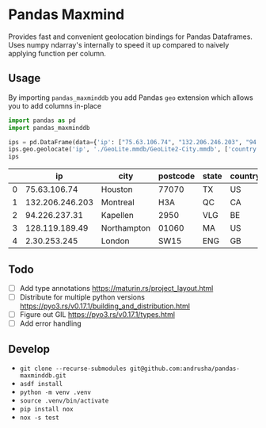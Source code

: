 # Pandas Maxmind

Provides fast and convenient geolocation bindings for Pandas Dataframes. Uses numpy ndarray's internally to speed it up compared to naively applying function per column.  

## Usage

By importing `pandas_maxminddb` you add Pandas `geo` extension which allows you to add columns in-place

```python
import pandas as pd
import pandas_maxminddb

ips = pd.DataFrame(data={'ip': ["75.63.106.74", "132.206.246.203", "94.226.237.31", "128.119.189.49", "2.30.253.245"]})
ips.geo.geolocate('ip', './GeoLite.mmdb/GeoLite2-City.mmdb', ['country', 'city', 'state', 'postcode'])
ips
```

|     |ip             |city       |postcode|state|country|
|-----|---------------|-----------|--------|-----|-------|
| 0   |75.63.106.74   |Houston    |77070   |TX   |US     |
| 1   |132.206.246.203|Montreal   |H3A     |QC   |CA     |
| 2   |94.226.237.31  |Kapellen   |2950    |VLG  |BE     |
| 3   |128.119.189.49 |Northampton|01060   |MA   |US     |
| 4   |2.30.253.245   |London     |SW15    |ENG  |GB     |

## Todo
- [ ] Add type annotations https://maturin.rs/project_layout.html
- [ ] Distribute for multiple python versions https://pyo3.rs/v0.17.1/building_and_distribution.html
- [ ] Figure out GIL https://pyo3.rs/v0.17.1/types.html
- [ ] Add error handling

## Develop

- `git clone --recurse-submodules git@github.com:andrusha/pandas-maxminddb.git`
- `asdf install`
- `python -m venv .venv`
- `source .venv/bin/activate`
- `pip install nox`
- `nox -s test`